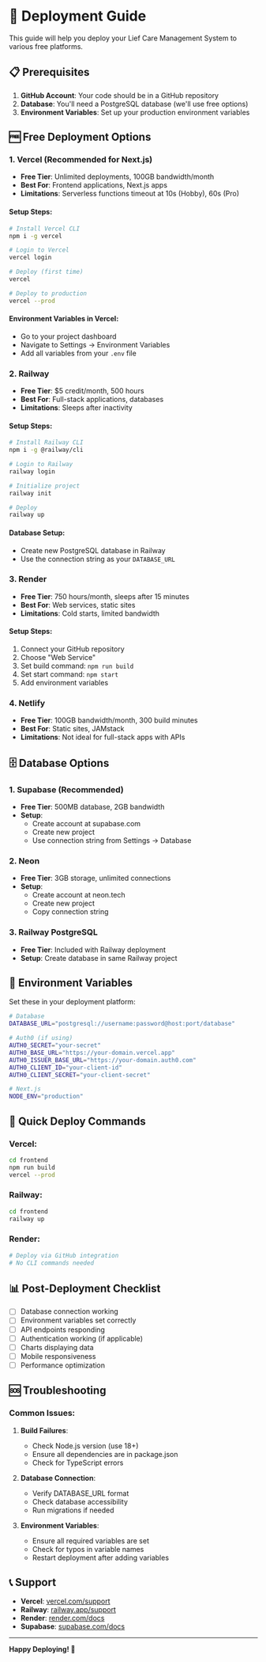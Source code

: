 # 🚀 Deployment Guide

This guide will help you deploy your Lief Care Management System to various free platforms.

## 📋 Prerequisites

1. **GitHub Account**: Your code should be in a GitHub repository
2. **Database**: You'll need a PostgreSQL database (we'll use free options)
3. **Environment Variables**: Set up your production environment variables

## 🆓 Free Deployment Options

### 1. **Vercel** (Recommended for Next.js)
- **Free Tier**: Unlimited deployments, 100GB bandwidth/month
- **Best For**: Frontend applications, Next.js apps
- **Limitations**: Serverless functions timeout at 10s (Hobby), 60s (Pro)

#### Setup Steps:
```bash
# Install Vercel CLI
npm i -g vercel

# Login to Vercel
vercel login

# Deploy (first time)
vercel

# Deploy to production
vercel --prod
```

#### Environment Variables in Vercel:
- Go to your project dashboard
- Navigate to Settings → Environment Variables
- Add all variables from your `.env` file

### 2. **Railway**
- **Free Tier**: $5 credit/month, 500 hours
- **Best For**: Full-stack applications, databases
- **Limitations**: Sleeps after inactivity

#### Setup Steps:
```bash
# Install Railway CLI
npm i -g @railway/cli

# Login to Railway
railway login

# Initialize project
railway init

# Deploy
railway up
```

#### Database Setup:
- Create new PostgreSQL database in Railway
- Use the connection string as your `DATABASE_URL`

### 3. **Render**
- **Free Tier**: 750 hours/month, sleeps after 15 minutes
- **Best For**: Web services, static sites
- **Limitations**: Cold starts, limited bandwidth

#### Setup Steps:
1. Connect your GitHub repository
2. Choose "Web Service"
3. Set build command: `npm run build`
4. Set start command: `npm start`
5. Add environment variables

### 4. **Netlify**
- **Free Tier**: 100GB bandwidth/month, 300 build minutes
- **Best For**: Static sites, JAMstack
- **Limitations**: Not ideal for full-stack apps with APIs

## 🗄️ Database Options

### 1. **Supabase** (Recommended)
- **Free Tier**: 500MB database, 2GB bandwidth
- **Setup**: 
  - Create account at supabase.com
  - Create new project
  - Use connection string from Settings → Database

### 2. **Neon**
- **Free Tier**: 3GB storage, unlimited connections
- **Setup**: 
  - Create account at neon.tech
  - Create new project
  - Copy connection string

### 3. **Railway PostgreSQL**
- **Free Tier**: Included with Railway deployment
- **Setup**: Create database in same Railway project

## 🔧 Environment Variables

Set these in your deployment platform:

```bash
# Database
DATABASE_URL="postgresql://username:password@host:port/database"

# Auth0 (if using)
AUTH0_SECRET="your-secret"
AUTH0_BASE_URL="https://your-domain.vercel.app"
AUTH0_ISSUER_BASE_URL="https://your-domain.auth0.com"
AUTH0_CLIENT_ID="your-client-id"
AUTH0_CLIENT_SECRET="your-client-secret"

# Next.js
NODE_ENV="production"
```

## 🚀 Quick Deploy Commands

### Vercel:
```bash
cd frontend
npm run build
vercel --prod
```

### Railway:
```bash
cd frontend
railway up
```

### Render:
```bash
# Deploy via GitHub integration
# No CLI commands needed
```

## 📊 Post-Deployment Checklist

- [ ] Database connection working
- [ ] Environment variables set correctly
- [ ] API endpoints responding
- [ ] Authentication working (if applicable)
- [ ] Charts displaying data
- [ ] Mobile responsiveness
- [ ] Performance optimization

## 🆘 Troubleshooting

### Common Issues:

1. **Build Failures**:
   - Check Node.js version (use 18+)
   - Ensure all dependencies are in package.json
   - Check for TypeScript errors

2. **Database Connection**:
   - Verify DATABASE_URL format
   - Check database accessibility
   - Run migrations if needed

3. **Environment Variables**:
   - Ensure all required variables are set
   - Check for typos in variable names
   - Restart deployment after adding variables

## 📞 Support

- **Vercel**: [vercel.com/support](https://vercel.com/support)
- **Railway**: [railway.app/support](https://railway.app/support)
- **Render**: [render.com/docs](https://render.com/docs)
- **Supabase**: [supabase.com/docs](https://supabase.com/docs)

---

**Happy Deploying! 🎉**
